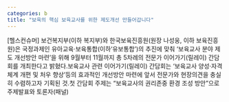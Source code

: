 ```yaml
---
categories: b
title: "보육의 핵심 보육교사를 위한 제도개선 만들어갑니다"
---
```

[헬스컨슈머] 보건복지부(이하 복지부)와 한국보육진흥원(원장 나성웅, 이하 보육진흥원)은 국정과제인 유아교육·보육통합(이하‘유보통합’)의 추진에 맞춰 ‘보육교사 분야 제도 개선방안 마련’을 위해 9월부터 11월까지 총 5차례의 전문가 이어가기(릴레이) 간담회를 개최한다고 밝혔다.보육교사 관련 이어가기(릴레이) 간담회는 ‘보육교사 양성‧자격 체계 개편 및 처우 향상’등의 효과적인 개선방안 마련에 앞서 전문가와 현장의견을 충실히 수렴하고자 기획된 것.첫 간담회 주제는 “보육교사의 권리존중 환경 조성 방안”으로 주제발표와 토론자(패널)